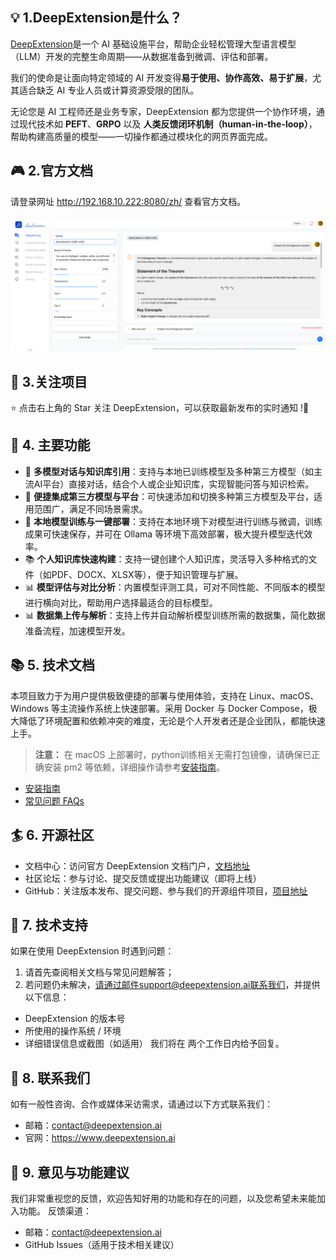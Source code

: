 ## 💡 1.DeepExtension是什么？

[DeepExtension](https://deepextension.ai/)是一个 AI 基础设施平台，帮助企业轻松管理大型语言模型（LLM）开发的完整生命周期——从数据准备到微调、评估和部署。

我们的使命是让面向特定领域的 AI 开发变得**易于使用、协作高效、易于扩展**，尤其适合缺乏 AI 专业人员或计算资源受限的团队。

无论您是 AI 工程师还是业务专家，DeepExtension 都为您提供一个协作环境，通过现代技术如 **PEFT**、**GRPO** 以及 **人类反馈闭环机制（human-in-the-loop）**，帮助构建高质量的模型——一切操作都通过模块化的网页界面完成。

## 🎮 2.官方文档

请登录网址 http://192.168.10.222:8080/zh/ 查看官方文档。
<div align="center" style="margin-top:20px;margin-bottom:20px;">
<img src="library/image-20250528150548686.png" width="1200"/>
</div>

## 🎉 3.关注项目

⭐️ 点击右上角的 Star 关注 DeepExtension，可以获取最新发布的实时通知 !🌟
## 🌟 4. 主要功能

- 🤖 **多模型对话与知识库引用**：支持与本地已训练模型及多种第三方模型（如主流AI平台）直接对话，结合个人或企业知识库，实现智能问答与知识检索。
- 🔌 **便捷集成第三方模型与平台**：可快速添加和切换多种第三方模型及平台，适用范围广，满足不同场景需求。
- 🚀 **本地模型训练与一键部署**：支持在本地环境下对模型进行训练与微调，训练成果可快速保存，并可在 Ollama 等环境下高效部署，极大提升模型迭代效率。
- 📚 **个人知识库快速构建**：支持一键创建个人知识库，灵活导入多种格式的文件（如PDF、DOCX、XLSX等），便于知识管理与扩展。
- 📊 **模型评估与对比分析**：内置模型评测工具，可对不同性能、不同版本的模型进行横向对比，帮助用户选择最适合的目标模型。
- 📊 **数据集上传与解析**：支持上传并自动解析模型训练所需的数据集，简化数据准备流程，加速模型开发。

## 📚 5. 技术文档

本项目致力于为用户提供极致便捷的部署与使用体验，支持在 Linux、macOS、Windows 等主流操作系统上快速部署。采用 Docker 与 Docker Compose，极大降低了环境配置和依赖冲突的难度，无论是个人开发者还是企业团队，都能快速上手。

> **注意：** 在 macOS 上部署时，python训练相关无需打包镜像，请确保已正确安装 pm2 等依赖，详细操作请参考[安装指南](http://192.168.10.222:8080/zh/developer/install/)。

- [安装指南](http://192.168.10.222:8080/zh/developer/install/)
- [常见问题 FAQs](http://192.168.10.222:8080/zh/faq/)
## 🏄 6. 开源社区
- 文档中心：访问官方 DeepExtension 文档门户，[文档地址](http://192.168.10.222:8080/zh/)
- 社区论坛：参与讨论、提交反馈或提出功能建议（即将上线）
- GitHub：关注版本发布、提交问题、参与我们的开源组件项目，[项目地址](https://github.com/deepextension)
## 🙌 7. 技术支持
如果在使用 DeepExtension 时遇到问题：
1. 请首先查阅相关文档与常见问题解答；
2. 若问题仍未解决，请通过邮件support@deepextension.ai联系我们，并提供以下信息：
- DeepExtension 的版本号
- 所使用的操作系统 / 环境
- 详细错误信息或截图（如适用）
我们将在 两个工作日内给予回复。
## 🤝 8. 联系我们
如有一般性咨询、合作或媒体采访需求，请通过以下方式联系我们：
- 邮箱：contact@deepextension.ai
- 官网：https://www.deepextension.ai
## 👥 9. 意见与功能建议
我们非常重视您的反馈，欢迎告知好用的功能和存在的问题，以及您希望未来能加入功能。
反馈渠道：
- 邮箱：contact@deepextension.ai
- GitHub Issues（适用于技术相关建议）

